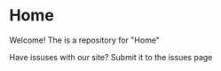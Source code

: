 # Home

Welcome! The is a repository for "Home" 

Have issuses with our site? Submit it to the issues page 
